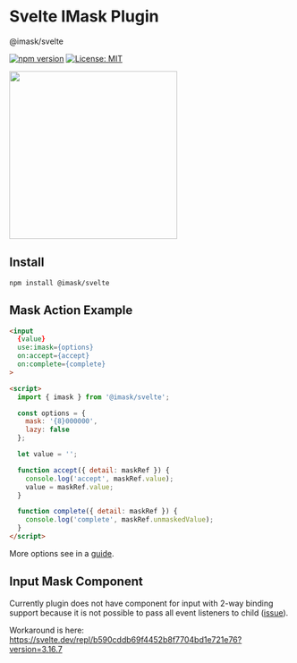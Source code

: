 # Svelte IMask Plugin
@imask/svelte

[![npm version](https://badge.fury.io/js/%40imask%2Fsvelte.svg)](https://badge.fury.io/js/%40imask%2Fsvelte)
[![License: MIT](https://img.shields.io/badge/License-MIT-yellow.svg)](https://opensource.org/licenses/MIT)

<a href="https://opencollective.com/imask/donate" target="_blank">
  <img src="https://opencollective.com/imask/donate/button.png?color=blue" width=300 />
</a>

## Install
`npm install @imask/svelte`

## Mask Action Example
```html
<input
  {value}
  use:imask={options}
  on:accept={accept}
  on:complete={complete}
>

<script>
  import { imask } from '@imask/svelte';

  const options = {
    mask: '{8}000000',
    lazy: false
  };

  let value = '';

  function accept({ detail: maskRef }) {
    console.log('accept', maskRef.value);
    value = maskRef.value;
  }

  function complete({ detail: maskRef }) {
    console.log('complete', maskRef.unmaskedValue);
  }
</script>
```
More options see in a [guide](https://imask.js.org/guide.html).

## Input Mask Component
Currently plugin does not have component for input with 2-way binding support because it is not possible to pass all event listeners to child ([issue](https://github.com/sveltejs/svelte/issues/2837)).

Workaround is here:
https://svelte.dev/repl/b590cddb69f4452b8f7704bd1e721e76?version=3.16.7
